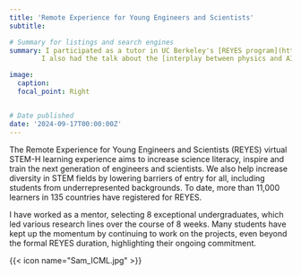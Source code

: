 ```yaml
---
title: 'Remote Experience for Young Engineers and Scientists'
subtitle: 

# Summary for listings and search engines
summary: I participated as a tutor in UC Berkeley's [REYES program](https://iaifi.org/outreach.html) and I had to the honor to work with talented students from around the world. 
        I also had the talk about the [interplay between physics and AI](https://www.youtube.com/watch?v=VI30D2jOhC4&t=1828s).

image:
  caption: 
  focal_point: Right


# Date published
date: '2024-09-17T00:00:00Z'
---
```


The Remote Experience for Young Engineers and Scientists (REYES) virtual STEM-H learning experience aims to increase science literacy, inspire and train the next generation of engineers and scientists. We also help increase diversity in STEM fields by lowering barriers of entry for all, including students from underrepresented backgrounds. To date, more than 11,000 learners in 135 countries have registered for REYES. 

I have worked as a mentor, selecting 8 exceptional undergraduates, which led various research lines over the course of 8 weeks. Many students have kept up the momentum by continuing to work on the projects, even beyond the formal REYES duration, highlighting their ongoing commitment. 

<!-- {{ $image := .Resources.Get "Sam_ICML.jpg" }} -->
  <!-- {{</* video src="my_video.mp4" controls="yes" */>}}

  Together with [Víctor Samuel Pérez-Díaz](https://www.samuelperezdi.com) presenting our recent \#ICML2024 paper at IAIFI. -->

{{< icon name="Sam_ICML.jpg" >}}